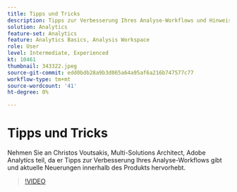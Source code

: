 ```yaml
---
title: Tipps und Tricks
description: Tipps zur Verbesserung Ihres Analyse-Workflows und Hinweise zu den neuesten Innovationen in der Adobe Analytics
solution: Analytics
feature-set: Analytics
feature: Analytics Basics, Analysis Workspace
role: User
level: Intermediate, Experienced
kt: 10461
thumbnail: 343322.jpeg
source-git-commit: edd0bdb28a9b3d065a64a95af6a216b747577c77
workflow-type: tm+mt
source-wordcount: '41'
ht-degree: 0%

---
```


# Tipps und Tricks

Nehmen Sie an Christos Voutsakis, Multi-Solutions Architect, Adobe Analytics teil, da er Tipps zur Verbesserung Ihres Analyse-Workflows gibt und aktuelle Neuerungen innerhalb des Produkts hervorhebt.

>[!VIDEO](https://video.tv.adobe.com/v/343322/?quality=12&learn=on)
